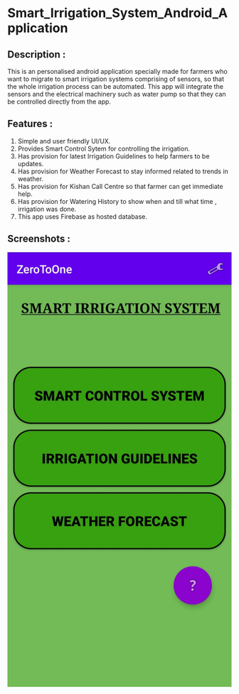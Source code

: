 # Smart_Irrigation_System_Android_Application
## Description : 
This is an personalised android application specially made for farmers who want to migrate to
smart irrigation systems comprising of sensors, so that the whole irrigation process can be automated.
This app will integrate the sensors and the electrical machinery such as water pump so that they can be
controlled directly from the app.
## Features :
1. Simple and user friendly UI/UX.
2. Provides Smart Control Sytem for controlling the irrigation.
3. Has provision for latest Irrigation Guidelines to help farmers to be updates.
4. Has provision for Weather Forecast to stay informed related to trends in weather.
5. Has provision for Kishan Call Centre so that farmer can get immediate help.
6. Has provision for Watering History to show when and till what time , irrigation was done.
7. This app uses Firebase as hosted database.
## Screenshots :
![HomePage](https://github.com/hvg2416/Smart_Irrigation_System_Android_Application/blob/master/Screenshots/1.jpg)
